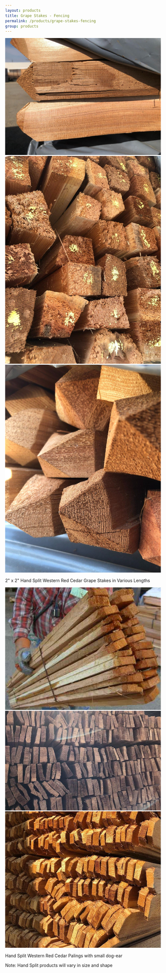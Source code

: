 ```yaml
---
layout: products
title: Grape Stakes - Fencing
permalink: /products/grape-stakes-fencing
group: products
---
```


<!--
Example of a lightbox image with an aligned overlay

<div class="overlay-container">
    <a href='/images/2023-11-17-fence-1.jpeg' rel='lightbox'>
        <img src='/images/2023-11-17-fence-1.jpeg' alt='Fencing' class='h200' />
        <div class="overlay-corner">
            <p>Williams Fence Company</p>
        </div>
    </a>
</div> -->

<a href='/images/fencing-2022-1.jpeg'
        rel='lightbox'>
    <img src='/images/fencing-2022-1.jpeg'
            alt='Fencing'
            class='h200' />
</a>
<a href='/images/fencing-2022-2.jpeg' rel='lightbox'>
        <img src='/images/fencing-2022-2.jpeg'
                alt='Fencing'
                class='h200' />
    </a>
<a href='/images/fencing-2022-3.jpeg'
        rel='lightbox'>
    <img src='/images/fencing-2022-3.jpeg'
            alt='Fencing'
            class='h200' />
</a>

<p>
    2" x 2" Hand Split Western Red Cedar Grape Stakes in Various Lengths
</p>

<!-- -->

<p>
    <a href="/images/2_5inchgrapestakes4.jpg" rel="lightbox">
        <img src='/images/2_5inchgrapestakes4.jpg'
                alt='5/2 Inch Grape Stakes'
                class='h200' />
    </a>
    <a href="/images/grapestakePalings1.jpeg" rel="lightbox">
        <img src='/images/grapestakePalings1.jpeg'
                alt='Split Western Red Cedar With Point'
                class='h200' />
    </a>
    <a href="/images/grapestakePalings2.jpeg" rel="lightbox">
        <img src='/images/grapestakePalings2.jpeg'
                alt='Split Western Red Cedar With Point'
                class='h200' />
    </a>
</p>

<p>Hand Split Western Red Cedar Palings with small dog-ear</p>

<p class="bold-green-text">Note: Hand Split products will vary in size and shape</p>
